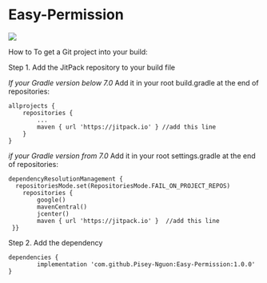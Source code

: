 # Easy-Permission
[![](https://jitpack.io/v/Pisey-Nguon/Easy-Permission.svg)](https://jitpack.io/#Pisey-Nguon/Easy-Permission)

How to
To get a Git project into your build:

Step 1. Add the JitPack repository to your build file

*If your Gradle version below 7.0*
Add it in your root build.gradle at the end of repositories:

	allprojects {
		repositories {
			...
			maven { url 'https://jitpack.io' } //add this line
		}
	}

*if your Gradle version from 7.0*
Add it in your root settings.gradle at the end of repositories:

    dependencyResolutionManagement {  
      repositoriesMode.set(RepositoriesMode.FAIL_ON_PROJECT_REPOS)  
        repositories {
	        google()  
            mavenCentral()  
            jcenter()  
            maven { url 'https://jitpack.io' }  //add this line
     }}

Step 2. Add the dependency

	dependencies {
	        implementation 'com.github.Pisey-Nguon:Easy-Permission:1.0.0'
	}
